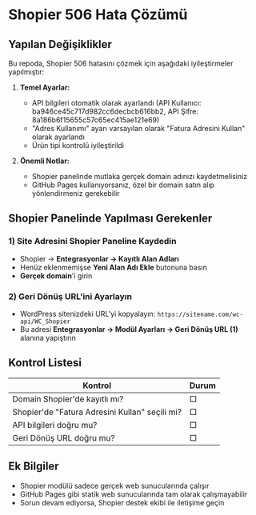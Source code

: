 # Shopier 506 Hata Çözümü

## Yapılan Değişiklikler

Bu repoda, Shopier 506 hatasını çözmek için aşağıdaki iyileştirmeler yapılmıştır:

1. **Temel Ayarlar:**
   - API bilgileri otomatik olarak ayarlandı (API Kullanıcı: ba946ce45c717d982cc6decbcb616bb2, API Şifre: 8a186b6f15655c57c65ec415ae121e69)
   - "Adres Kullanımı" ayarı varsayılan olarak "Fatura Adresini Kullan" olarak ayarlandı
   - Ürün tipi kontrolü iyileştirildi

2. **Önemli Notlar:**
   - Shopier panelinde mutlaka gerçek domain adınızı kaydetmelisiniz
   - GitHub Pages kullanıyorsanız, özel bir domain satın alıp yönlendirmeniz gerekebilir

## Shopier Panelinde Yapılması Gerekenler

### 1) Site Adresini Shopier Paneline Kaydedin
- Shopier → **Entegrasyonlar → Kayıtlı Alan Adları**  
- Henüz eklenmemişse **Yeni Alan Adı Ekle** butonuna basın
- **Gerçek domain**'i girin

### 2) Geri Dönüş URL'ini Ayarlayın
- WordPress sitenizdeki URL'yi kopyalayın: `https://sitename.com/wc-api/WC_Shopier`
- Bu adresi **Entegrasyonlar → Modül Ayarları → Geri Dönüş URL (1)** alanına yapıştırın

## Kontrol Listesi
| Kontrol | Durum |
|---|---|
| Domain Shopier'de kayıtlı mı? | □ |
| Shopier'de "Fatura Adresini Kullan" seçili mi? | □ |
| API bilgileri doğru mu? | □ |
| Geri Dönüş URL doğru mu? | □ |

## Ek Bilgiler
- Shopier modülü sadece gerçek web sunucularında çalışır
- GitHub Pages gibi statik web sunucularında tam olarak çalışmayabilir
- Sorun devam ediyorsa, Shopier destek ekibi ile iletişime geçin
